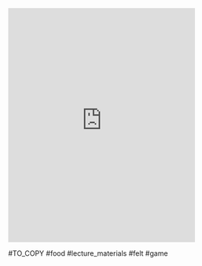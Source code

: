 <iframe src="https://www.facebook.com/plugins/video.php?height=476&href=https%3A%2F%2Fwww.facebook.com%2Fbuzzfeedfyi%2Fvideos%2F1240348193175592%2F&show_text=false&width=380&t=0" width="380" height="476" style="border:none;overflow:hidden" scrolling="no" frameborder="0" allowfullscreen="true" allow="autoplay; clipboard-write; encrypted-media; picture-in-picture; web-share" allowFullScreen="true"></iframe>

#TO_COPY #food #lecture_materials #felt #game 